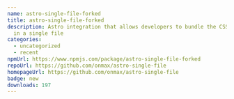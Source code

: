 ```yaml
---
name: astro-single-file-forked
title: astro-single-file-forked
description: Astro integration that allows developers to bundle the CSS and HTML
  in a single file
categories:
  - uncategorized
  - recent
npmUrl: https://www.npmjs.com/package/astro-single-file-forked
repoUrl: https://github.com/onmax/astro-single-file
homepageUrl: https://github.com/onmax/astro-single-file
badge: new
downloads: 197
---
```

